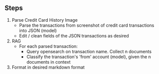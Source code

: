## Steps

1. Parse Credit Card History Image
    - Parse the transactions from screenshot of credit card transactions into JSON (model)
    - Edit / clean fields of the JSON transactions as desired
2. RAG
    - For each parsed transaction:
        - Query opensearch on transaction name. Collect n documents
        - Classify the transaction's 'from' account (model), given the n documents in context
3. Format in desired markdown format

